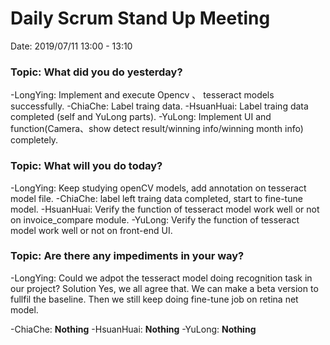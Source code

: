 # Daily Scrum Stand Up Meeting

Date: 2019/07/11 13:00 - 13:10

### Topic: What did you do yesterday?
-LongYing: Implement and execute Opencv 、 tesseract models successfully.
-ChiaChe: Label traing data.
-HsuanHuai: Label traing data completed (self and  YuLong parts).
-YuLong: Implement UI and function(Camera、show detect result/winning info/winning month info) completely.

### Topic: What will you do today?

-LongYing: Keep studying openCV models, add annotation on tesseract model file.
-ChiaChe: label left traing data completed, start to fine-tune model.
-HsuanHuai: Verify the function of tesseract model work well or not on invoice_compare module.
-YuLong: Verify the function of tesseract model work well or not on front-end UI.

### Topic: Are there any impediments in your way?

-LongYing: Could we adpot the tesseract model doing recognition task in our project?
	Solution Yes, we all agree that. We can make a beta version to fullfil the baseline. Then we still keep doing
	fine-tune job on retina net model.

-ChiaChe: **Nothing**
-HsuanHuai: **Nothing**
-YuLong: **Nothing**